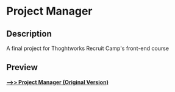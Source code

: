 # Project Manager
## Description
A final project for Thoghtworks Recruit Camp's front-end course
## Preview
[**-->> Project Manager (Original Version)**](http://ali-ecs.truman.pro:28080/)
